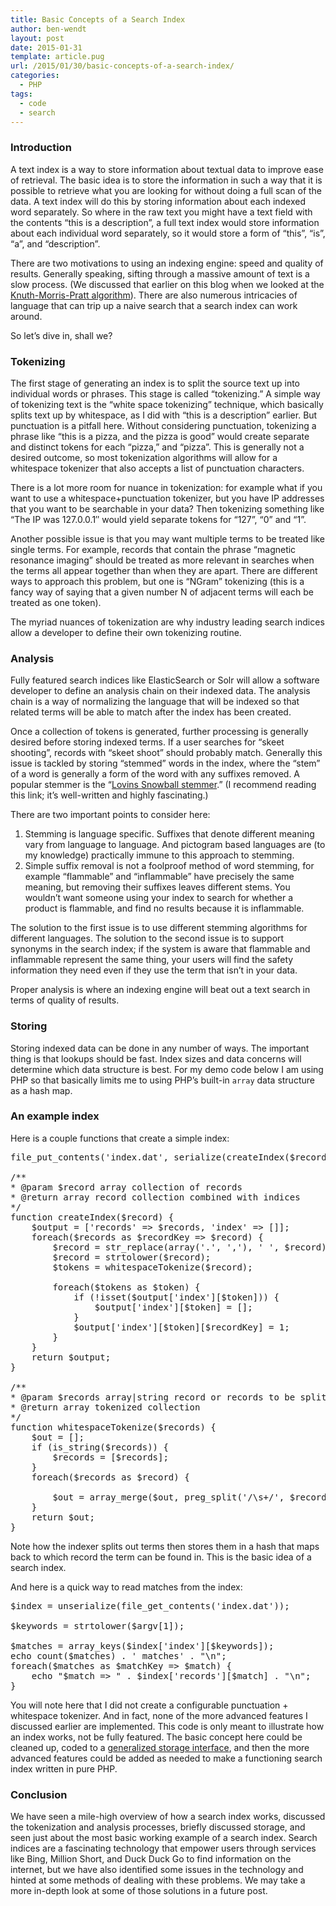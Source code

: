 ```yaml
---
title: Basic Concepts of a Search Index
author: ben-wendt
layout: post
date: 2015-01-31
template: article.pug
url: /2015/01/30/basic-concepts-of-a-search-index/
categories:
  - PHP
tags:
  - code
  - search
---
```

### Introduction

A text index is a way to store information about textual data to improve ease of retrieval. The basic idea is to store the information in such a way that it is possible to retrieve what you are looking for without doing a full scan of the data. A text index will do this by storing information about each indexed word separately. So where in the raw text you might have a text field with the contents &#8220;this is a description&#8221;, a full text index would store information about each individual word separately, so it would store a form of &#8220;this&#8221;, &#8220;is&#8221;, &#8220;a&#8221;, and &#8220;description&#8221;.

<span class="more"></span>

There are two motivations to using an indexing engine: speed and quality of results. Generally speaking, sifting through a massive amount of text is a slow process. (We discussed that earlier on this blog when we looked at the [Knuth-Morris-Pratt algorithm][1]). There are also numerous intricacies of language that can trip up a naive search that a search index can work around.

So let&#8217;s dive in, shall we?

### Tokenizing

The first stage of generating an index is to split the source text up into individual words or phrases. This stage is called &#8220;tokenizing.&#8221; A simple way of tokenizing text is the &#8220;white space tokenizing&#8221; technique, which basically splits text up by whitespace, as I did with &#8220;this is a description&#8221; earlier. But punctuation is a pitfall here. Without considering punctuation, tokenizing a phrase like &#8220;this is a pizza, and the pizza is good&#8221; would create separate and distinct tokens for each &#8220;pizza,&#8221; and &#8220;pizza&#8221;. This is generally not a desired outcome, so most tokenization algorithms will allow for a whitespace tokenizer that also accepts a list of punctuation characters. 

There is a lot more room for nuance in tokenization: for example what if you want to use a whitespace+punctuation tokenizer, but you have IP addresses that you want to be searchable in your data? Then tokenizing something like &#8220;The IP was 127.0.0.1&#8243; would yield separate tokens for &#8220;127&#8221;, &#8220;0&#8221; and &#8220;1&#8221;.

Another possible issue is that you may want multiple terms to be treated like single terms. For example, records that contain the phrase &#8220;magnetic resonance imaging&#8221; should be treated as more relevant in searches when the terms all appear together than when they are apart. There are different ways to approach this problem, but one is &#8220;NGram&#8221; tokenizing (this is a fancy way of saying that a given number N of adjacent terms will each be treated as one token).

The myriad nuances of tokenization are why industry leading search indices allow a developer to define their own tokenizing routine.

### Analysis

Fully featured search indices like ElasticSearch or Solr will allow a software developer to define an analysis chain on their indexed data. The analysis chain is a way of normalizing the language that will be indexed so that related terms will be able to match after the index has been created.

Once a collection of tokens is generated, further processing is generally desired before storing indexed terms. If a user searches for &#8220;skeet shooting&#8221;, records with &#8220;skeet shoot&#8221; should probably match. Generally this issue is tackled by storing &#8220;stemmed&#8221; words in the index, where the &#8220;stem&#8221; of a word is generally a form of the word with any suffixes removed. A popular stemmer is the &#8220;[Lovins Snowball stemmer][2].&#8221; (I recommend reading this link; it&#8217;s well-written and highly fascinating.)

There are two important points to consider here:

  1. Stemming is language specific. Suffixes that denote different meaning vary from language to language. And pictogram based languages are (to my knowledge) practically immune to this approach to stemming.
  2. Simple suffix removal is not a foolproof method of word stemming, for example &#8220;flammable&#8221; and &#8220;inflammable&#8221; have precisely the same meaning, but removing their suffixes leaves different stems. You wouldn&#8217;t want someone using your index to search for whether a product is flammable, and find no results because it is inflammable.

The solution to the first issue is to use different stemming algorithms for different languages. The solution to the second issue is to support synonyms in the search index; if the system is aware that flammable and inflammable represent the same thing, your users will find the safety information they need even if they use the term that isn&#8217;t in your data.

Proper analysis is where an indexing engine will beat out a text search in terms of quality of results.

### Storing

Storing indexed data can be done in any number of ways. The important thing is that lookups should be fast. Index sizes and data concerns will determine which data structure is best. For my demo code below I am using PHP so that basically limits me to using PHP&#8217;s built-in `array` data structure as a hash map.

### An example index

Here is a couple functions that create a simple index:

<pre class="brush: php; title: ; notranslate" title="">file_put_contents('index.dat', serialize(createIndex($records));

/**
* @param $record array collection of records
* @return array record collection combined with indices
*/
function createIndex($record) {
	$output = ['records' =&gt; $records, 'index' =&gt; []];
	foreach($records as $recordKey =&gt; $record) {
		$record = str_replace(array('.', ','), ' ', $record);
		$record = strtolower($record);
		$tokens = whitespaceTokenize($record);
		
		foreach($tokens as $token) {
			if (!isset($output['index'][$token])) {
				$output['index'][$token] = [];
			}
			$output['index'][$token][$recordKey] = 1;
		}
	}
	return $output;
}

/**
* @param $records array|string record or records to be split by white space.
* @return array tokenized collection
*/
function whitespaceTokenize($records) {
	$out = [];
	if (is_string($records)) {
		$records = [$records];
	}
	foreach($records as $record) {
		
		$out = array_merge($out, preg_split('/\s+/', $record));
	}
	return $out;
}
</pre>

Note how the indexer splits out terms then stores them in a hash that maps back to which record the term can be found in. This is the basic idea of a search index.

And here is a quick way to read matches from the index:

<pre class="brush: php; title: ; notranslate" title="">$index = unserialize(file_get_contents('index.dat'));

$keywords = strtolower($argv[1]);

$matches = array_keys($index['index'][$keywords]);
echo count($matches) . ' matches' . "\n";
foreach($matches as $matchKey =&gt; $match) {
	echo "$match =&gt; " . $index['records'][$match] . "\n";
}
</pre>

You will note here that I did not create a configurable punctuation + whitespace tokenizer. And in fact, none of the more advanced features I discussed earlier are implemented. This code is only meant to illustrate how an index works, not be fully featured. The basic concept here could be cleaned up, coded to a [generalized storage interface][3], and then the more advanced features could be added as needed to make a functioning search index written in pure PHP. 

### Conclusion

We have seen a mile-high overview of how a search index works, discussed the tokenization and analysis processes, briefly discussed storage, and seen just about the most basic working example of a search index. Search indices are a fascinating technology that empower users through services like Bing, Million Short, and Duck Duck Go to find information on the internet, but we have also identified some issues in the technology and hinted at some methods of dealing with these problems. We may take a more in-depth look at some of those solutions in a future post.

 [1]: /blog/?p=265
 [2]: http://snowball.tartarus.org/texts/introduction.html
 [3]: https://groups.google.com/forum/#!topic/php-fig/mBP6PmG0TqU

